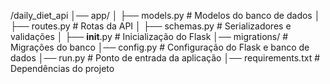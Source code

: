 /daily_diet_api
│── app/
│   ├── models.py        # Modelos do banco de dados
│   ├── routes.py        # Rotas da API
│   ├── schemas.py       # Serializadores e validações
│   ├── __init__.py      # Inicialização do Flask
│── migrations/          # Migrações do banco
│── config.py            # Configuração do Flask e banco de dados
│── run.py               # Ponto de entrada da aplicação
│── requirements.txt     # Dependências do projeto
